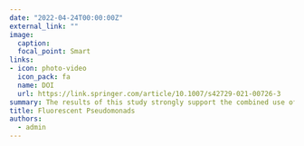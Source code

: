 ```yaml
---
date: "2022-04-24T00:00:00Z"
external_link: ""
image:
  caption: 
  focal_point: Smart
links:
- icon: photo-video
  icon_pack: fa
  name: DOI
  url: https://link.springer.com/article/10.1007/s42729-021-00726-3
summary: The results of this study strongly support the combined use of phosphate solubilizer fluorescent pseudomonads with P fertilizer as a chemical-biological fertilizer package for improvement of P nutrition and grain yield in agricultural systems, while keeping safe P stocks.
title: Fluorescent Pseudomonads 
authors: 
  - admin
---
```


